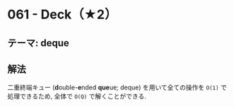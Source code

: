 # 061 - Deck（★2）

## テーマ: deque

## 解法
二重終端キュー (**d**ouble-**e**nded **que**ue; deque) を用いて全ての操作を `O(1)` で処理できるため, 全体で `O(Q)` で解くことができる.

